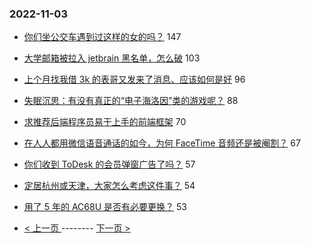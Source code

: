 ### 2022-11-03 
- [你们坐公交车遇到过这样的女的吗？](https://www.v2ex.com/t/892283) 147
- [大学邮箱被拉入 jetbrain 黑名单，怎么破](https://www.v2ex.com/t/892287) 103
- [上个月找我借 3k 的表哥又发来了消息、应该如何是好](https://www.v2ex.com/t/892200) 96
- [失眠沉思：有没有真正的“电子海洛因”类的游戏呢？](https://www.v2ex.com/t/892337) 88
- [求推荐后端程序员易于上手的前端框架](https://www.v2ex.com/t/892342) 70
- [在人人都用微信语音通话的如今，为何 FaceTime 音频还是被阉割？](https://www.v2ex.com/t/892255) 67
- [你们收到 ToDesk 的会员弹窗广告了吗？](https://www.v2ex.com/t/892263) 57
- [定居杭州或天津，大家怎么考虑这件事？](https://www.v2ex.com/t/892218) 54
- [用了 5 年的 AC68U 是否有必要更换？](https://www.v2ex.com/t/892277) 53 

- [ < 上一页 ](https://github.com/able8/v2ex-hot-record/blob/master/2022-11-02.md) -------- [ 下一页 > ](https://github.com/able8/v2ex-hot-record/blob/master/2022-11-04.md)